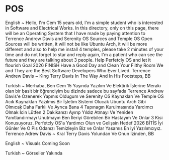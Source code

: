 # POS
English ~ Hello, I'm Cem 15 years old, I'm a simple student who is interested in Software and Electrical Works. In this directory, only on this page, there will be an Operating System that I have made by paying attention to Terrence Andrew Davis and Serenity OS Sources and Temple OS Open Sources will be written, it will not be like Ubuntu Arch, it will be more different and also to help me install 4 temples, please take 2 minutes of your time and do not forget to star and reply again, I'm a patient who can see the future and they are talking about 3 people. Help Perfetcly OS and let it flourish Goal 2026 FINISH Have a Good Day and Clean Your Filthy Room We and They are the Best Software Developers Who Ever Lived. Terrence Andrew Davis ~ King Terry Davis In The Way And In His Footsteps, BB

Turkish ~ Merhaba, Ben Cem 15 Yaşında Yazılım Ve Elektirik İşlerine Merakı olan bir basit bir öğrenciyim bu dizinde sadece bu sayfada Terrence Andrew Davis'e Özenerek Yapmıs Oldugum ve Serenity OS Kaynakları Ve Temple OS Acık Kaynakları Yazılmıs Bir İşletim Sistemi Olucak Ubuntu Arch Gibi Olmıcak Daha Farklı Ve Ayrıca Bana 4 Tapınagın Kurulmasında Yardımcı Olmak İcin Lütfen 2 Dakikanızı Ayırıp Yıldız Atmayı Ve Yeniden Yanıtlandırmayı Unutmayın Ben İleriyi Görebilen Bir Hastayım Ve Onlar 3 Kisi Konusuyoruz. Perfetcly OS'a Yardımcı Olun ve Gelişsin Hedef 2026 BİTİS İyi Günler Ve O Pis Odanızı Temizleyin Biz ve Onlar Yasamıs En iyi Yazılımcıyız. Terrence Adrew Davis ~ Kral Terry Davis Yolundan Ve Onun İzinden, BB

English ~ Visuals Coming Soon

Turkish ~ Görseller Yakında

